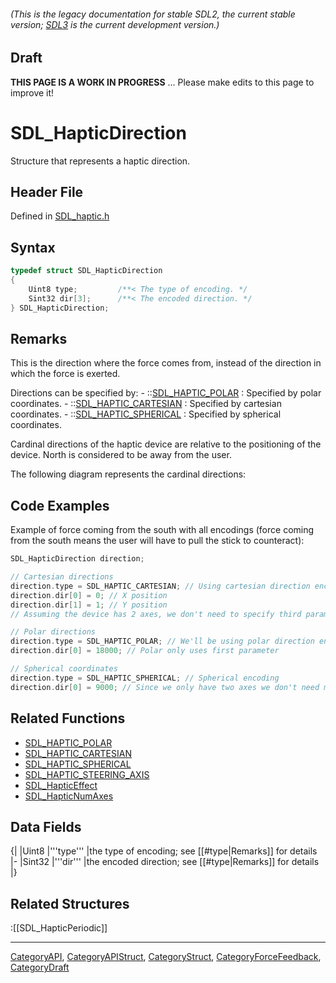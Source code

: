 ###### (This is the legacy documentation for stable SDL2, the current stable version; [SDL3](https://wiki.libsdl.org/SDL3/) is the current development version.)

## Draft

**THIS PAGE IS A WORK IN PROGRESS** ... Please make edits to this page to improve it!
# SDL_HapticDirection

Structure that represents a haptic direction.

## Header File

Defined in [SDL_haptic.h](https://github.com/libsdl-org/SDL/blob/SDL2/include/SDL_haptic.h)

## Syntax

```c
typedef struct SDL_HapticDirection
{
    Uint8 type;         /**< The type of encoding. */
    Sint32 dir[3];      /**< The encoded direction. */
} SDL_HapticDirection;
```

## Remarks

This is the direction where the force comes from, instead of the direction
in which the force is exerted.

Directions can be specified by: - ::[SDL_HAPTIC_POLAR](SDL_HAPTIC_POLAR) :
Specified by polar coordinates. -
::[SDL_HAPTIC_CARTESIAN](SDL_HAPTIC_CARTESIAN) : Specified by cartesian
coordinates. - ::[SDL_HAPTIC_SPHERICAL](SDL_HAPTIC_SPHERICAL) : Specified
by spherical coordinates.

Cardinal directions of the haptic device are relative to the positioning of
the device. North is considered to be away from the user.

The following diagram represents the cardinal directions:

## Code Examples

Example of force coming from the south with all encodings (force coming from the south means the user will have to pull the stick to counteract):
```c++
SDL_HapticDirection direction;

// Cartesian directions
direction.type = SDL_HAPTIC_CARTESIAN; // Using cartesian direction encoding.
direction.dir[0] = 0; // X position
direction.dir[1] = 1; // Y position
// Assuming the device has 2 axes, we don't need to specify third parameter.

// Polar directions
direction.type = SDL_HAPTIC_POLAR; // We'll be using polar direction encoding.
direction.dir[0] = 18000; // Polar only uses first parameter

// Spherical coordinates
direction.type = SDL_HAPTIC_SPHERICAL; // Spherical encoding
direction.dir[0] = 9000; // Since we only have two axes we don't need more parameters.
```

## Related Functions

* [SDL_HAPTIC_POLAR](SDL_HAPTIC_POLAR)
* [SDL_HAPTIC_CARTESIAN](SDL_HAPTIC_CARTESIAN)
* [SDL_HAPTIC_SPHERICAL](SDL_HAPTIC_SPHERICAL)
* [SDL_HAPTIC_STEERING_AXIS](SDL_HAPTIC_STEERING_AXIS)
* [SDL_HapticEffect](SDL_HapticEffect)
* [SDL_HapticNumAxes](SDL_HapticNumAxes)


## Data Fields

{|
|Uint8
|'''type'''
|the type of encoding; see [[#type|Remarks]] for details
|-
|Sint32
|'''dir'''
|the encoded direction; see [[#type|Remarks]] for details
|}
<!-- <span style="color: green;">There was a [3] attached to '''dir''' but I thought I remembered that we aren't including those details here.  Is that right or should I put it back in because it's important?</span> -->

## Related Structures

:[[SDL_HapticPeriodic]]

----
[CategoryAPI](CategoryAPI), [CategoryAPIStruct](CategoryAPIStruct), [CategoryStruct](CategoryStruct), [CategoryForceFeedback](CategoryForceFeedback), [CategoryDraft](CategoryDraft)


